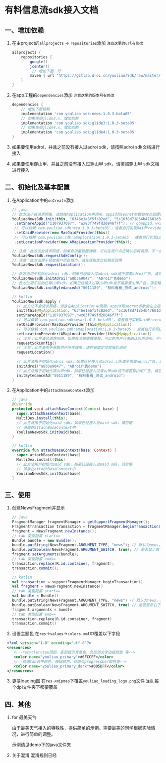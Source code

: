# 有料信息流sdk接入文档

## 一、增加依赖

1. 在主project的`allprojects` -> `repositories`添加
    `注意这里的url有修改`
   ```groovy
   allprojects {
       repositories {
           google()
           jcenter()
         	// 增加下面一行
           maven { url "https://gitlab.droi.cn/youliao/Sdk/raw/master/"}
       }
   }
   ```

2. 在app工程的`dependencies`添加
    `注意这里的版本号有修改`
   ```groovy
   dependencies {
       // 增加下面依赖
       implementation 'com.youliao.sdk:news:1.0.3-beta05'
       // 如果使用glide3.x，增加依赖
       implementation 'com.youliao.sdk:glide3:1.0.3-beta05'
       // 如果使用glide4.x，增加依赖
       implementation 'com.youliao.sdk:glide4:1.0.3-beta05'
   }
   ```

3. 如果要使用adroi，并且之前没有接入过adroi sdk，请按照adroi sdk文档进行接入

4. 如果要使用穿山甲，并且之前没有接入过穿山甲 sdk，请按照穿山甲 sdk文档进行接入

## 二、初始化及基本配置

1. 在Application中的`onCreate`添加

   ```java
   // java
   // 此方法不会请求网络，请放在Application中调用，appid和secret参数会在之后提供
   YouliaoNewsSdk.init(this, "6346e1a6f5fc82ed", "5c16f8d71854b47601d3a31c87b0e0ab")
   	.setShareAppId("1107937097", "wx83f749fd20846f7f"); // qqappid，wxappid
    // 可以依赖'com.youliao.sdk:msa:1.0.3-beta05'，或者自行实现OaidProvider接口
    .setOaidProvider(new MasOaidProvider(this))
    // 可以依赖'com.youliao.sdk:amaplocation:1.0.3-beta05'，或者自行实现LocationProvider接口
    .setLocationProvider(new AMapLocationProvider(this));
   
   // 注意：此方法会请求网络，如果有流量提醒弹框，可以在用户点击确认后再调用。不一定放在application中
   YouliaoNewsSdk.requestSdkConfig();
   // 注意：此方法用于获取用户所在城市，请在获取定位权限后调用
   YouliaoNewsSdk.requestLocation();
   
   // 此方法用于初始化adroi sdk，如果已经接入过adroi sdk或不需要adroi广告，请忽略
   YouliaoNewsSdk.initAdroi("a8b3a9047", "ADroi广告demo")
   // 此方法用于初始化穿山甲sdk，如果已经接入过穿山甲sdk或不需要穿山甲广告，请忽略
   YouliaoNewsSdk.initBytedanceAd("5011189", "有料看看_测试_android");
   ```

   ```kotlin
   // kotlin
   YouliaoNewsSdk.apply {
     // 此方法不会请求网络，请放在Application中调用，appid和secret参数会在之后提供
     init(this@MyApplication, "6346e1a6f5fc82ed", "5c16f8d71854b47601d3a31c87b0e0ab")
     setShareAppId("1107937097","wx83f749fd20846f7f")
     // 可以依赖'com.youliao.sdk:msa:1.0.3-beta05'，或者自行实现OaidProvider接口
     setOaidProvider(MasOaidProvider(this@MyApplication))
     // 可以依赖'com.youliao.sdk:amaplocation:1.0.3-beta05'，或者自行实现LocationProvider接口
     setLocationProvider(AMapLocationProvider(this@MyApplication))
     // 注意：此方法会请求网络，如果有流量提醒弹框，可以在用户点击确认后再调用。不一定放在application中
     requestSdkConfig()
     // 注意：此方法用于获取用户所在城市，请在获取定位权限后调用
     requestLocation()
     
     // 此方法用于初始化adroi sdk，如果已经接入过adroi sdk或不需要adroi广告，请忽略
     initAdroi("a8b3a9047", "ADroi广告demo")
     // 此方法用于初始化穿山甲sdk，如果已经接入过穿山甲sdk或不需要穿山甲广告，请忽略
     initBytedanceAd("5011189", "有料看看_测试_android")
   }
   ```

2. 在Application中的`attachBaseContext`添加

   ```java
   // java
   @Override
   protected void attachBaseContext(Context base) {
     super.attachBaseContext(base);
     MultiDex.install(this);
     // 此方法用于初始化oaid sdk，如果已经接入过oaid sdk，请忽略
     // 请放在attachBaseContext中
     YouliaoNewsSdk.initOaid(base);
   }
   ```

   ```kotlin
   // kotlin
   override fun attachBaseContext(base: Context) {
     super.attachBaseContext(base)
     MultiDex.install(this)
     // 此方法用户初始化oaid sdk，如果已经接入过oaid sdk，请忽略
     // 请放在attachBaseContext中
     YouliaoNewsSdk.initOaid(base)
   }
   ```

## 三、使用

1. 创建NewsFragment并显示

   ```java
   // java
   FragmentManager fragmentManager = getSupportFragmentManager();
   FragmentTransaction transaction = fragmentManager.beginTransaction();
   fragment = NewsFragment.newInstance();
   // tab 类型配置 start==
   Bundle bundle = new Bundle();
   bundle.putString(NewsFragment.ARGUMENT_TYPE, "news"); // 默认为news，只有一个信息流页面时可以不设置
   bundle.putBoolean(NewsFragment.ARGUMENT_SWITCH, true); // 是否显示右下角的刷新按钮
   fragment.setArguments(bundle);
   // tab 类型配置 end==
   transaction.replace(R.id.container, fragment);
   transaction.commit();
   ```

   ```kotlin
   // kotlin
   val transaction = supportFragmentManager.beginTransaction()
   val fragment = NewsFragment.newInstance()
   // tab 类型配置 start==
   val bundle = Bundle()
   bundle.putString(NewsFragment.ARGUMENT_TYPE, "news") // 默认为news，只有一个信息流页面时可以不设置
   bundle.putBoolean(NewsFragment.ARGUMENT_SWITCH, true) // 是否显示右下角的刷新按钮
   fragment.arguments = bundle
   // tab 类型配置 end==
   transaction.replace(R.id.container, fragment)
   transaction.commit()
   ```

2. 设置主题色
  在`res`->`values`->`colors.xml`中覆盖以下字段
  ```xml
   <?xml version="1.0" encoding="utf-8"?>
   <resources>
      <!--recyclerview顶部、底部提示背景色，负反馈文字边框颜色 等-->
      <color name="youliao_primary">#6FCCFF</color>
      <!--频道tab选中颜色，按钮颜色，详情页progressbar颜色等-->
      <color name="youliao_primary_dark">#005DFF</color>
   </resources>
  ```

3. 更换loading图
   在`res`->`mipmap`下覆盖`youliao_loading_logo.png`文件
   `注意`,每个dpi文件夹下都要覆盖

## 四、其他
1. for 最美天气

   由于最美天气接入的特殊性，提供简单的示例。需要最美的同学根据实际情况，进行简单的调整。

   示例请见demo下的java文件夹

2. 关于混淆
    混淆规则已经


